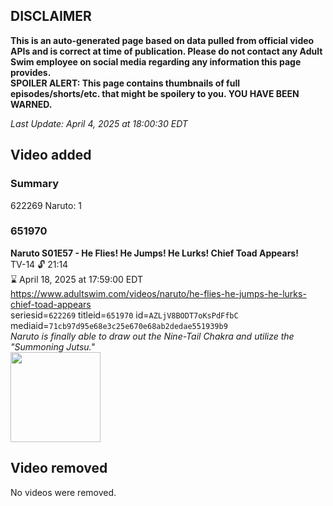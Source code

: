 ## DISCLAIMER
**This is an auto-generated page based on data pulled from official video APIs and is correct at time of publication. Please do not contact any Adult Swim employee on social media regarding any information this page provides.**  
**SPOILER ALERT: This page contains thumbnails of full episodes/shorts/etc. that might be spoilery to you. YOU HAVE BEEN WARNED.**  

_Last Update: April 4, 2025 at 18:00:30 EDT_
## Video added
### Summary
622269 Naruto: 1  
### 651970
**Naruto S01E57 - He Flies! He Jumps! He Lurks! Chief Toad Appears!**  
TV-14 🔓 21:14  
⌛ April 18, 2025 at 17:59:00 EDT  
https://www.adultswim.com/videos/naruto/he-flies-he-jumps-he-lurks-chief-toad-appears  
seriesid=`622269` titleid=`651970` id=`AZLjV8BODT7oKsPdFfbC` mediaid=`71cb97d95e68e3c25e670e68ab2dedae551939b9`  
_Naruto is finally able to draw out the Nine-Tail Chakra and utilize the "Summoning Jutsu."_  
<a href="https://media.cdn.adultswim.com/uploads/20241108/thumbnails/2_24118173033-NarutoClassic-Ep057-1920x1080.jpg"><img src="https://media.cdn.adultswim.com/uploads/20241108/thumbnails/2_24118173033-NarutoClassic-Ep057-1920x1080.jpg" height="144px" /></a>
## Video removed
No videos were removed.  
